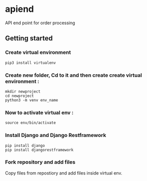 # apiend
API end point for order processing

## Getting started
### Create virtual environment 
``` 
pip3 install virtualenv
```
### Create new folder, Cd to it and then create create virtual environment :
```
mkdir newproject
cd newproject
python3 -m venv env_name
```
### Now to activate virtual env :
```
source env/bin/activate
```
### Install Django and Django Restframework
```
pip install django
pip install djangorestframework
```
### Fork repository and add files 
Copy files from repostiory and add files inside virtual env.



